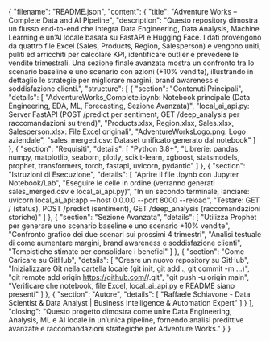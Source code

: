 {
  "filename": "README.json",
  "content": {
    "title": "Adventure Works – Complete Data and AI Pipeline",
    "description": "Questo repository dimostra un flusso end-to-end che integra Data Engineering, Data Analysis, Machine Learning e un’AI locale basata su FastAPI e Hugging Face. I dati provengono da quattro file Excel (Sales, Products, Region, Salesperson) e vengono uniti, puliti ed arricchiti per calcolare KPI, identificare outlier e prevedere le vendite trimestrali. Una sezione finale avanzata mostra un confronto tra lo scenario baseline e uno scenario con azioni (+10% vendite), illustrando in dettaglio le strategie per migliorare margini, brand awareness e soddisfazione clienti.",
    "structure": [
      {
        "section": "Contenuti Principali",
        "details": [
          "AdventureWorks_Complete.ipynb: Notebook principale (Data Engineering, EDA, ML, Forecasting, Sezione Avanzata)",
          "local_ai_api.py: Server FastAPI (POST /predict per sentiment, GET /deep_analysis per raccomandazioni su trend)",
          "Products.xlsx, Region.xlsx, Sales.xlsx, Salesperson.xlsx: File Excel originali",
          "AdventureWorksLogo.png: Logo aziendale",
          "sales_merged.csv: Dataset unificato generato dal notebook"
        ]
      },
      {
        "section": "Requisiti",
        "details": [
          "Python 3.8+",
          "Librerie: pandas, numpy, matplotlib, seaborn, plotly, scikit-learn, xgboost, statsmodels, prophet, transformers, torch, fastapi, uvicorn, pydantic"
        ]
      },
      {
        "section": "Istruzioni di Esecuzione",
        "details": [
          "Aprire il file .ipynb con Jupyter Notebook/Lab",
          "Eseguire le celle in ordine (verranno generati sales_merged.csv e local_ai_api.py)",
          "In un secondo terminale, lanciare: uvicorn local_ai_api:app --host 0.0.0.0 --port 8000 --reload",
          "Testare: GET / (status), POST /predict (sentiment), GET /deep_analysis (raccomandazioni storiche)"
        ]
      },
      {
        "section": "Sezione Avanzata",
        "details": [
          "Utilizza Prophet per generare uno scenario baseline e uno scenario +10% vendite",
          "Confronto grafico dei due scenari sui prossimi 4 trimestri",
          "Analisi testuale di come aumentare margini, brand awareness e soddisfazione clienti",
          "Tempistiche stimate per consolidare i benefici"
        ]
      },
      {
        "section": "Come Caricare su GitHub",
        "details": [
          "Creare un nuovo repository su GitHub",
          "Inizializzare Git nella cartella locale (git init, git add ., git commit -m ...)",
          "git remote add origin https://github.com/<USERNAME>/<REPO>.git",
          "git push -u origin main",
          "Verificare che notebook, file Excel, local_ai_api.py e README siano presenti"
        ]
      },
      {
        "section": "Autore",
        "details": [
          "Raffaele Schiavone - Data Scientist & Data Analyst | Business Intelligence & Automation Expert"
        ]
      }
    ],
    "closing": "Questo progetto dimostra come unire Data Engineering, Analysis, ML e AI locale in un’unica pipeline, fornendo analisi predittive avanzate e raccomandazioni strategiche per Adventure Works."
  }
}
